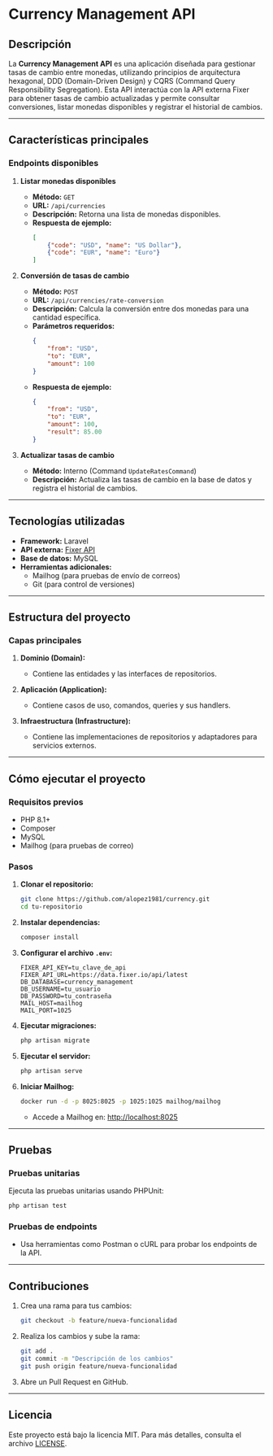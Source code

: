 # Currency Management API

## Descripción
La **Currency Management API** es una aplicación diseñada para gestionar tasas de cambio entre monedas, utilizando principios de arquitectura hexagonal, DDD (Domain-Driven Design) y CQRS (Command Query Responsibility Segregation). Esta API interactúa con la API externa Fixer para obtener tasas de cambio actualizadas y permite consultar conversiones, listar monedas disponibles y registrar el historial de cambios.

---

## **Características principales**

### Endpoints disponibles

1. **Listar monedas disponibles**
    - **Método:** `GET`
    - **URL:** `/api/currencies`
    - **Descripción:** Retorna una lista de monedas disponibles.
    - **Respuesta de ejemplo:**
      ```json
      [
          {"code": "USD", "name": "US Dollar"},
          {"code": "EUR", "name": "Euro"}
      ]
      ```

2. **Conversión de tasas de cambio**
    - **Método:** `POST`
    - **URL:** `/api/currencies/rate-conversion`
    - **Descripción:** Calcula la conversión entre dos monedas para una cantidad específica.
    - **Parámetros requeridos:**
      ```json
      {
          "from": "USD",
          "to": "EUR",
          "amount": 100
      }
      ```
    - **Respuesta de ejemplo:**
      ```json
      {
          "from": "USD",
          "to": "EUR",
          "amount": 100,
          "result": 85.00
      }
      ```

3. **Actualizar tasas de cambio**
    - **Método:** Interno (Command `UpdateRatesCommand`)
    - **Descripción:** Actualiza las tasas de cambio en la base de datos y registra el historial de cambios.

---

## **Tecnologías utilizadas**

- **Framework:** Laravel
- **API externa:** [Fixer API](https://fixer.io/)
- **Base de datos:** MySQL
- **Herramientas adicionales:**
    - Mailhog (para pruebas de envío de correos)
    - Git (para control de versiones)

---

## **Estructura del proyecto**

### Capas principales

1. **Dominio (Domain):**
    - Contiene las entidades y las interfaces de repositorios.

2. **Aplicación (Application):**
    - Contiene casos de uso, comandos, queries y sus handlers.

3. **Infraestructura (Infrastructure):**
    - Contiene las implementaciones de repositorios y adaptadores para servicios externos.

---

## **Cómo ejecutar el proyecto**

### Requisitos previos
- PHP 8.1+
- Composer
- MySQL
- Mailhog (para pruebas de correo)

### Pasos

1. **Clonar el repositorio:**
   ```bash
   git clone https://github.com/alopez1981/currency.git
   cd tu-repositorio
   ```

2. **Instalar dependencias:**
   ```bash
   composer install
   ```

3. **Configurar el archivo `.env`:**
   ```env
   FIXER_API_KEY=tu_clave_de_api
   FIXER_API_URL=https://data.fixer.io/api/latest
   DB_DATABASE=currency_management
   DB_USERNAME=tu_usuario
   DB_PASSWORD=tu_contraseña
   MAIL_HOST=mailhog
   MAIL_PORT=1025
   ```

4. **Ejecutar migraciones:**
   ```bash
   php artisan migrate
   ```

5. **Ejecutar el servidor:**
   ```bash
   php artisan serve
   ```

6. **Iniciar Mailhog:**
   ```bash
   docker run -d -p 8025:8025 -p 1025:1025 mailhog/mailhog
   ```
    - Accede a Mailhog en: [http://localhost:8025](http://localhost:8025)

---

## **Pruebas**

### Pruebas unitarias
Ejecuta las pruebas unitarias usando PHPUnit:
```bash
php artisan test
```

### Pruebas de endpoints
- Usa herramientas como Postman o cURL para probar los endpoints de la API.

---

## **Contribuciones**

1. Crea una rama para tus cambios:
   ```bash
   git checkout -b feature/nueva-funcionalidad
   ```
2. Realiza los cambios y sube la rama:
   ```bash
   git add .
   git commit -m "Descripción de los cambios"
   git push origin feature/nueva-funcionalidad
   ```
3. Abre un Pull Request en GitHub.

---

## **Licencia**
Este proyecto está bajo la licencia MIT. Para más detalles, consulta el archivo [LICENSE](LICENSE).
